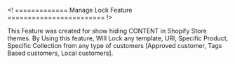 <!         =============   Manage Lock Feature ======================== !>

This Feature was created for show hiding CONTENT in Shopify Store themes.
By Using this feature, Will Lock any template, URl, Specific Product, Specific Collection from any
type of customers [Approved customer, Tags Based customers, Local customers].

